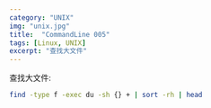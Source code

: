 ```yaml
---
category: "UNIX"
img: "unix.jpg"
title:  "CommandLine 005"
tags: [Linux, UNIX]
excerpt: "查找大文件"
---
```

查找大文件:

```sh
find -type f -exec du -sh {} + | sort -rh | head
```
